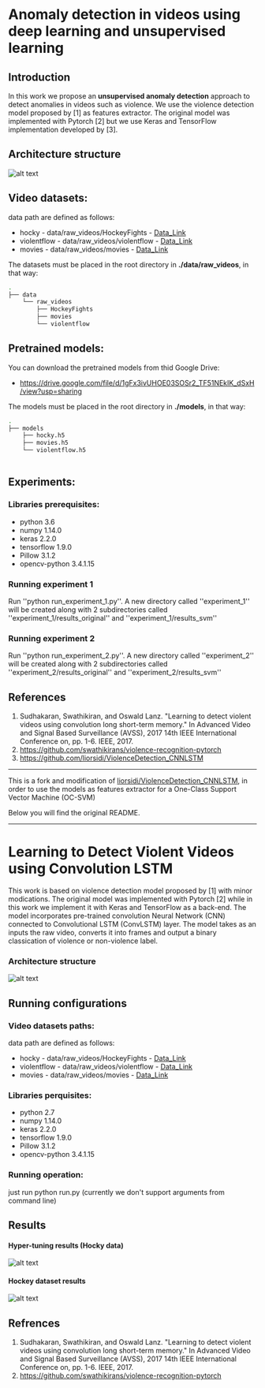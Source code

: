 # Anomaly detection in videos using deep learning and unsupervised learning

## Introduction
In this work we propose an **unsupervised anomaly detection** approach to detect anomalies in videos such as violence. We use the violence detection model proposed by [1] as features extractor. The original model was implemented with Pytorch [2] but we use Keras and TensorFlow implementation developed by [3].


## Architecture structure
![alt text](https://github.com/jrodriguez98/ViolenceDetection_CNNLSTM/blob/master/images/TFG_architecture.png)


## Video datasets:
data path are defined as follows:
- hocky - data/raw_videos/HockeyFights - [Data_Link](http://academictorrents.com/details/38d9ed996a5a75a039b84cf8a137be794e7cee89/tech)
- violentflow - data/raw_videos/violentflow - [Data_Link](https://www.openu.ac.il/home/hassner/data/violentflows/)
- movies - data/raw_videos/movies - [Data_Link](http://academictorrents.com/details/70e0794e2292fc051a13f05ea6f5b6c16f3d3635)

The datasets must be placed in the root directory in **./data/raw_videos**, in that way:

```bash
.
├── data
    └── raw_videos
        ├── HockeyFights
        ├── movies
        └── violentflow      

```

## Pretrained models:
You can download the pretrained models from thid Google Drive:
- https://drive.google.com/file/d/1gFx3ivUHOE03SOSr2_TF51NEkIK_dSxH/view?usp=sharing

The models must be placed in the root directory in **./models**, in that way:

```bash
.
├── models
    ├── hocky.h5
    ├── movies.h5
    └── violentflow.h5
    

```




## Experiments:
### Libraries prerequisites:
- python 3.6
- numpy 1.14.0
- keras 2.2.0
- tensorflow 1.9.0
- Pillow 3.1.2
- opencv-python 3.4.1.15

### Running experiment 1
Run ''python run_experiment_1.py''. A new directory called ''experiment_1'' will be created along with 2 subdirectories called ''experiment_1/results_original'' and ''experiment_1/results_svm''

### Running experiment 2
Run ''python run_experiment_2.py''. A new directory called ''experiment_2'' will be created along with 2 subdirectories called ''experiment_2/results_original'' and ''experiment_2/results_svm''

## References
1. Sudhakaran, Swathikiran, and Oswald Lanz. "Learning to detect violent videos
using convolution long short-term memory." In Advanced Video and Signal Based
Surveillance (AVSS), 2017 14th IEEE International Conference on, pp. 1-6. IEEE, 2017.
2. https://github.com/swathikirans/violence-recognition-pytorch
3. https://github.com/liorsidi/ViolenceDetection_CNNLSTM

------------------------

This is a fork and modification of [liorsidi/ViolenceDetection_CNNLSTM](https://github.com/liorsidi/ViolenceDetection_CNNLSTM), in order to use the models as features extractor for a One-Class Support Vector Machine (OC-SVM)

Below you will find the original README.

------------------------

# Learning to Detect Violent Videos using Convolution LSTM

This work is based on violence detection model proposed by [1] with minor modications.
The original model was implemented with Pytorch [2] while in this work we implement it with Keras and TensorFlow as a back-end. 
The model incorporates pre-trained convolution Neural Network (CNN) connected to Convolutional LSTM (ConvLSTM) layer.
The model takes as an inputs the raw video, converts it into frames and output a binary classication of violence or non-violence label.

### Architecture structure
![alt text](https://github.com/liorsidi/ViolenceDetection_CNNLSTM/blob/master/images/Architecture.jpeg)


## Running configurations
### Video datasets paths:
data path are defined as follows:
- hocky - data/raw_videos/HockeyFights - [Data_Link](http://academictorrents.com/details/38d9ed996a5a75a039b84cf8a137be794e7cee89/tech)
- violentflow - data/raw_videos/violentflow - [Data_Link](https://www.openu.ac.il/home/hassner/data/violentflows/)
- movies - data/raw_videos/movies - [Data_Link](http://academictorrents.com/details/70e0794e2292fc051a13f05ea6f5b6c16f3d3635)

### Libraries perquisites:
- python 2.7
- numpy 1.14.0
- keras 2.2.0
- tensorflow 1.9.0
- Pillow 3.1.2
- opencv-python 3.4.1.15

### Running operation:
just run python run.py
(currently we don't support arguments from command line)

## Results
#### Hyper-tuning results (Hocky data)
![alt text](https://github.com/liorsidi/ViolenceDetection_CNNLSTM/blob/master/images/hyperparameters_results.JPG)

#### Hockey dataset results
![alt text](https://github.com/liorsidi/ViolenceDetection_CNNLSTM/blob/master/images/Hockey_results.png)

## Refrences
1. Sudhakaran, Swathikiran, and Oswald Lanz. "Learning to detect violent videos
using convolution long short-term memory." In Advanced Video and Signal Based
Surveillance (AVSS), 2017 14th IEEE International Conference on, pp. 1-6. IEEE, 2017.
2. https://github.com/swathikirans/violence-recognition-pytorch
